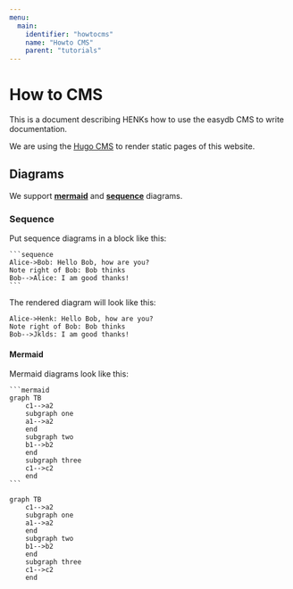 ```yaml
---
menu:
  main:
    identifier: "howtocms"
    name: "Howto CMS"
    parent: "tutorials"
---
```


# How to CMS

This is a document describing HENKs how to use the easydb CMS to write documentation.

We are using the [Hugo CMS](https://gohugo.io/documentation/) to render static pages of this website.

## Diagrams

We support [**mermaid**](https://mermaidjs.github.io/) and [**sequence**](https://bramp.github.io/js-sequence-diagrams/) diagrams.

### Sequence

Put sequence diagrams in a block like this:

~~~
```sequence
Alice->Bob: Hello Bob, how are you?
Note right of Bob: Bob thinks
Bob-->Alice: I am good thanks!
```
~~~

The rendered diagram will look like this:

```sequence
Alice->Henk: Hello Bob, how are you?
Note right of Bob: Bob thinks
Bob-->Jklds: I am good thanks!
```
#### Mermaid

Mermaid diagrams look like this:

~~~
```mermaid
graph TB
    c1-->a2
    subgraph one
    a1-->a2
    end
    subgraph two
    b1-->b2
    end
    subgraph three
    c1-->c2
    end
```
~~~

```mermaid
graph TB
    c1-->a2
    subgraph one
    a1-->a2
    end
    subgraph two
    b1-->b2
    end
    subgraph three
    c1-->c2
    end
```
